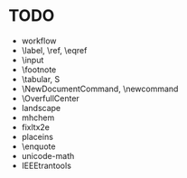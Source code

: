 # TODO

* workflow
* \label, \ref, \eqref
* \input
* \footnote
* \tabular, S
* \NewDocumentCommand, \newcommand
* \OverfullCenter
* landscape
* mhchem
* fixltx2e
* placeins
* \enquote
* unicode-math
* IEEEtrantools
